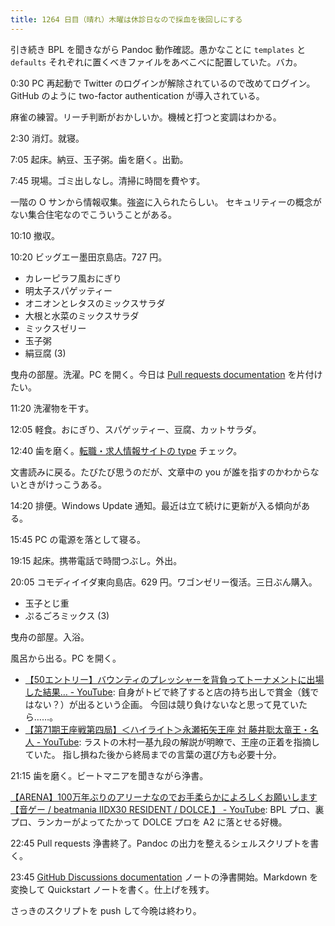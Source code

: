 ```yaml
---
title: 1264 日目（晴れ）木曜は休診日なので採血を後回しにする
---
```


引き続き BPL を聞きながら Pandoc 動作確認。愚かなことに `templates` と
`defaults` それぞれに置くべきファイルをあべこべに配置していた。バカ。

0:30 PC 再起動で Twitter のログインが解除されているので改めてログイン。
GitHub のように two-factor authentication が導入されている。

麻雀の練習。リーチ判断がおかしいか。機械と打つと変調はわかる。

2:30 消灯。就寝。

7:05 起床。納豆、玉子粥。歯を磨く。出勤。

7:45 現場。ゴミ出しなし。清掃に時間を費やす。

一階の O サンから情報収集。強盗に入られたらしい。
セキュリティーの概念がない集合住宅なのでこういうことがある。

10:10 撤収。

10:20 ビッグエー墨田京島店。727 円。

* カレーピラフ風おにぎり
* 明太子スパゲッティー
* オニオンとレタスのミックスサラダ
* 大根と水菜のミックスサラダ
* ミックスゼリー
* 玉子粥
* 絹豆腐 (3)

曳舟の部屋。洗濯。PC を開く。今日は [Pull requests documentation](https://docs.github.com/en/pull-requests)
を片付けたい。

11:20 洗濯物を干す。

12:05 軽食。おにぎり、スパゲッティー、豆腐、カットサラダ。

12:40 歯を磨く。[転職・求人情報サイトの type](https://type.jp/) チェック。

文書読みに戻る。たびたび思うのだが、文章中の you が誰を指すのかわからないときがけっこうある。

14:20 排便。Windows Update 通知。最近は立て続けに更新が入る傾向がある。

15:45 PC の電源を落として寝る。

19:15 起床。携帯電話で時間つぶし。外出。

20:05 コモディイイダ東向島店。629 円。ワゴンゼリー復活。三日ぶん購入。

* 玉子とじ重
* ぷるごろミックス (3)

曳舟の部屋。入浴。

風呂から出る。PC を開く。

* [【50エントリー】バウンティのプレッシャーを背負ってトーナメントに出場した結果… - YouTube](https://www.youtube.com/watch?v=Vqo_s5_eo0Q):
  自身がトビで終了すると店の持ち出しで賞金（銭ではない？）が出るという企画。
  今回は競り負けないなと思って見ていたら……。
* [【第71期王座戦第四局】＜ハイライト＞永瀬拓矢王座 対 藤井聡太竜王・名人 - YouTube](https://www.youtube.com/watch?v=UsFGi7feEaA):
  ラストの木村一基九段の解説が明瞭で、王座の正着を指摘していた。
  指し損ねた後から終局までの言葉の選び方も必要十分。

21:15 歯を磨く。ビートマニアを聞きながら浄書。

[【ARENA】100万年ぶりのアリーナなのでお手柔らかによろしくお願いします【音ゲー / beatmania IIDX30 RESIDENT / DOLCE.】 - YouTube](https://www.youtube.com/watch?v=CddDElBl6xI):
BPL プロ、裏プロ、ランカーがよってたかって DOLCE プロを A2 に落とせる好機。

22:45 Pull requests 浄書終了。Pandoc の出力を整えるシェルスクリプトを書く。

23:45 [GitHub Discussions documentation](https://docs.github.com/en/discussions)
ノートの浄書開始。Markdown を変換して Quickstart ノートを書く。仕上げを残す。

さっきのスクリプトを push して今晩は終わり。
